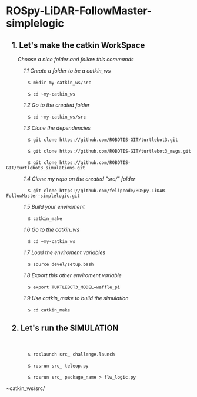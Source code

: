 # __ROSpy-LiDAR-FollowMaster-simplelogic__


## &nbsp;&nbsp; __1. Let's make the catkin WorkSpace__ 

&nbsp;&nbsp; &nbsp;&nbsp; &nbsp;&nbsp;_Choose a nice folder and follow this commands_



&nbsp;&nbsp; &nbsp;&nbsp; &nbsp;&nbsp; &nbsp;&nbsp; _1.1 Create a folder to be a catkin_ws_

&nbsp;&nbsp; &nbsp;&nbsp; &nbsp;&nbsp; &nbsp;&nbsp; &nbsp;&nbsp; 
`$ mkdir my-catkin_ws/src`


&nbsp;&nbsp; &nbsp;&nbsp; &nbsp;&nbsp; &nbsp;&nbsp; &nbsp;&nbsp; 
`$ cd ~my-catkin_ws`


&nbsp;&nbsp; &nbsp;&nbsp; &nbsp;&nbsp; &nbsp;&nbsp; _1.2 Go to the created folder_

&nbsp;&nbsp; &nbsp;&nbsp; &nbsp;&nbsp; &nbsp;&nbsp; &nbsp;&nbsp; 
`$ cd ~my-catkin_ws/src`


&nbsp;&nbsp; &nbsp;&nbsp; &nbsp;&nbsp; &nbsp;&nbsp; _1.3 Clone the dependencies_

&nbsp;&nbsp; &nbsp;&nbsp; &nbsp;&nbsp; &nbsp;&nbsp; &nbsp;&nbsp; 
`$ git clone https://github.com/ROBOTIS-GIT/turtlebot3.git
`

&nbsp;&nbsp; &nbsp;&nbsp; &nbsp;&nbsp; &nbsp;&nbsp; &nbsp;&nbsp; 
`$ git clone https://github.com/ROBOTIS-GIT/turtlebot3_msgs.git
`

&nbsp;&nbsp; &nbsp;&nbsp; &nbsp;&nbsp; &nbsp;&nbsp; &nbsp;&nbsp; 
`$ git clone https://github.com/ROBOTIS-GIT/turtlebot3_simulations.git
`





&nbsp;&nbsp; &nbsp;&nbsp; &nbsp;&nbsp; &nbsp;&nbsp; _1.4 Clone my repo on the created "src/" folder_

&nbsp;&nbsp; &nbsp;&nbsp; &nbsp;&nbsp; &nbsp;&nbsp; &nbsp;&nbsp; 
`$ git clone https://github.com/felipcode/ROSpy-LiDAR-FollowMaster-simplelogic.git`


&nbsp;&nbsp; &nbsp;&nbsp; &nbsp;&nbsp; &nbsp;&nbsp; 
_1.5 Build your enviroment_

&nbsp;&nbsp; &nbsp;&nbsp; &nbsp;&nbsp; &nbsp;&nbsp; &nbsp;&nbsp; 
`$ catkin_make`


&nbsp;&nbsp; &nbsp;&nbsp; &nbsp;&nbsp; &nbsp;&nbsp; _1.6 Go to the catkin_ws_

&nbsp;&nbsp; &nbsp;&nbsp; &nbsp;&nbsp; &nbsp;&nbsp; &nbsp;&nbsp; 
`$ cd ~my-catkin_ws`


&nbsp;&nbsp; &nbsp;&nbsp; &nbsp;&nbsp; &nbsp;&nbsp; _1.7 Load the enviroment variables_

&nbsp;&nbsp; &nbsp;&nbsp; &nbsp;&nbsp; &nbsp;&nbsp; &nbsp;&nbsp; 
`$ source devel/setup.bash`


&nbsp;&nbsp; &nbsp;&nbsp; &nbsp;&nbsp; &nbsp;&nbsp; _1.8 Export this other enviroment variable_

&nbsp;&nbsp; &nbsp;&nbsp; &nbsp;&nbsp; &nbsp;&nbsp; &nbsp;&nbsp; 
`$ export TURTLEBOT3_MODEL=waffle_pi`


&nbsp;&nbsp; &nbsp;&nbsp; &nbsp;&nbsp; &nbsp;&nbsp; _1.9 Use catkin_make to build the simulation_

&nbsp;&nbsp; &nbsp;&nbsp; &nbsp;&nbsp; &nbsp;&nbsp; &nbsp;&nbsp; 
`$ cd catkin_make`


## &nbsp;&nbsp; __2. Let's run the SIMULATION__
&nbsp;&nbsp; &nbsp;&nbsp; &nbsp;&nbsp;



&nbsp;&nbsp; &nbsp;&nbsp; &nbsp;&nbsp; &nbsp;&nbsp; &nbsp;&nbsp; 
`$ roslaunch src_ challenge.launch`

&nbsp;&nbsp; &nbsp;&nbsp; &nbsp;&nbsp; &nbsp;&nbsp; &nbsp;&nbsp; 
`$ rosrun src_ teleop.py`

&nbsp;&nbsp; &nbsp;&nbsp; &nbsp;&nbsp; &nbsp;&nbsp; &nbsp;&nbsp; 
`$ rosrun src_ package_name > flw_logic.py`



~catkin_ws/src/
